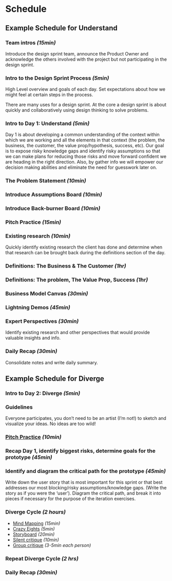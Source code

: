 # Schedule

## Example Schedule for Understand

### Team intros *(15min)*

Introduce the design sprint team, announce the Product Owner and acknowledge the
others involved with the project but not participating in the design sprint.

### Intro to the Design Sprint Process *(5min)*

High Level overview and goals of each day. Set expectations about how we might
feel at certain steps in the process.

There are many uses for a design sprint. At the core a design sprint is about
quickly and collaboratively using design thinking to solve problems.

### Intro to Day 1: Understand *(5min)*

Day 1 is about developing a common understanding of the context within which we
are working and all the elements in that context (the problem, the business, the
customer, the value prop/hypothesis, success, etc). Our goal is to expose risky
knowledge gaps and identify risky assumptions so that we can make plans for
reducing those risks and move forward confident we are heading in the right
direction. Also, by gather info we will empower our decision making abilities
and eliminate the need for guesswork later on.

### The Problem Statement *(10min)*

### Introduce Assumptions Board *(10min)*

### Introduce Back-burner Board *(10min)*

### Pitch Practice *(15min)*

### Existing research *(10min)*

Quickly identify existing research the client has done and determine when that
research can be brought back during the definitions section of the day.

### Definitions: The Business & The Customer *(1hr)*

### Definitions: The problem, The Value Prop, Success *(1hr)*

### Business Model Canvas *(30min)*

### Lightning Demos *(45min)*

### Expert Perspectives *(30min)*

Identify existing research and other perspectives that would provide valuable
insights and info.

### Daily Recap *(30min)*

Consolidate notes and write daily summary.

## Example Schedule for Diverge

### Intro to Day 2: Diverge *(5min)*

### Guidelines

Everyone participates, you don’t need to be an artist (I’m not!) to sketch and
visualize your ideas. No ideas are too wild!

### [Pitch Practice](../Exercises/pitch-practice.md) *(10min)*

### Recap Day 1, identify biggest risks, determine goals for the prototype *(45min)*

### Identify and diagram the critical path for the prototype *(45min)*

Write down the user story that is most important for this sprint or that best
addresses our most blocking/risky assumptions/knowledge gaps. (Write the story
    as if you were the ‘user’). Diagram the critical path, and break it into pieces
if necessary for the purpose of the iteration exercises.

### Diverge Cycle *(2 hours)*

* [Mind Mapping](../Exercises/mind-mapping.md) *(15min)*
* [Crazy Eights](../Exercises/crazy-eights.md) *(5min)*
* [Storyboard](../Exercises/storyboards.md) *(20min)*
* [Silent critique](../Exercises/silent-critique.md) *(10min)*
* [Group critique](../Exercises/group-critique.md) *(3-5min each person)*

### Repeat Diverge Cycle *(2 hrs)*

### Daily Recap *(30min)*
